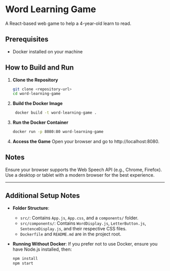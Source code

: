 # Word Learning Game

A React-based web game to help a 4-year-old learn to read.

## Prerequisites

- Docker installed on your machine

## How to Build and Run

1. **Clone the Repository**
   ```bash
   git clone <repository-url>
   cd word-learning-game

2. **Build the Docker Image**  
   ```bash
    docker build -t word-learning-game .

3. **Run the Docker Container**
    ```bash
    docker run -p 8080:80 word-learning-game

4. **Access the Game**
    Open your browser and go to http://localhost:8080.

## Notes
Ensure your browser supports the Web Speech API (e.g., Chrome, Firefox).
Use a desktop or tablet with a modern browser for the best experience.


---

## Additional Setup Notes

- **Folder Structure**:
  - `src/`: Contains `App.js`, `App.css`, and a `components/` folder.
  - `src/components/`: Contains `WordDisplay.js`, `LetterButton.js`, `SentenceDisplay.js`, and their respective CSS files.
  - `Dockerfile` and `README.md` are in the project root.

- **Running Without Docker**:
  If you prefer not to use Docker, ensure you have Node.js installed, then:
  ```bash
  npm install
  npm start